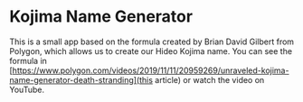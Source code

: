# Kojima Name Generator

This is a small app based on the formula created by Brian David Gilbert from Polygon,
which allows us to create our Hideo Kojima name. You can see the formula in [https://www.polygon.com/videos/2019/11/11/20959269/unraveled-kojima-name-generator-death-stranding](this article) or watch the video on YouTube.